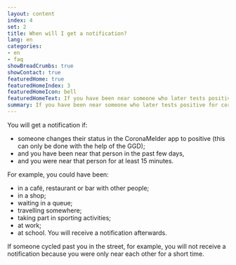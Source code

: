 ```yaml
---
layout: content
index: 4
set: 2
title: When will I get a notification? 
lang: en
categories:
- en
- faq
showBreadCrumbs: true
showContact: true
featuredHome: true
featuredHomeIndex: 3
featuredHomeIcon: bell
featuredHomeText: If you have been near someone who later tests positive for coronavirus since you were near them, you will get a notification.
summary: If you have been near someone who later tests positive for coronavirus since you were near them, you will get a notification.
---
```


You will get a notification if:
- someone changes their status in the CoronaMelder app to positive (this can only be done with the help of the GGD);
- and you have been near that person in the past few days,
- and you were near that person for at least 15 minutes.

For example, you could have been:
- in a café, restaurant or bar with other people;
- in a shop;
- waiting in a queue;
- travelling somewhere;
- taking part in sporting activities;
- at work;
- at school. You will receive a notification afterwards.

If someone cycled past you in the street, for example, you will not receive a notification because you were only near each other for a short time.
